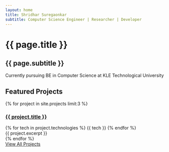 ```yaml
---
layout: home
title: Shridhar Suregaonkar
subtitle: Computer Science Engineer | Researcher | Developer
---
```


<div class="profile-section">
  <div class="profile-text">
    <h1>{{ page.title }}</h1>
    <h2>{{ page.subtitle }}</h2>
    <p>Currently pursuing BE in Computer Science at KLE Technological University</p>
  </div>
</div>

<section class="featured-projects">
  <h2>Featured Projects</h2>
  <div class="projects-grid">
    {% for project in site.projects limit:3 %}
    <div class="project-card">
      <h3><a href="{{ project.url }}">{{ project.title }}</a></h3>
      <div class="technologies">
        {% for tech in project.technologies %}
        <span class="tech-tag">{{ tech }}</span>
        {% endfor %}
      </div>
      {{ project.excerpt }}
    </div>
    {% endfor %}
  </div>
  <a href="{{ '/projects' | relative_url }}" class="btn">View All Projects</a>
</section>
